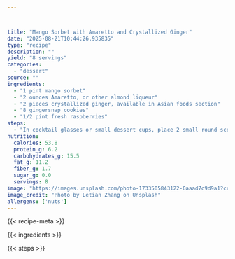 ```yaml
---



title: "Mango Sorbet with Amaretto and Crystallized Ginger"
date: "2025-08-21T10:44:26.935835"
type: "recipe"
description: ""
yield: "8 servings"
categories:
  - "dessert"
source: ""
ingredients:
  - "1 pint mango sorbet"
  - "2 ounces Amaretto, or other almond liqueur"
  - "2 pieces crystallized ginger, available in Asian foods section"
  - "8 gingersnap cookies"
  - "1/2 pint fresh raspberries"
steps:
  - "In cocktail glasses or small dessert cups, place 2 small round scoops of mango sorbet. Pour 1/2-ounce, 1/2 a shot, Amaretto over sorbet. Using a hand held small grater grate the crystallized ginger over the sorbet to garnish. If you do not have a small grater, use a small pairing knife to shave off small curls of the ginger pieces. Set 2 gingersnaps into the sorbet in each glass and scatter top of desserts with a scattering of fresh red raspberries."
nutrition:
  calories: 53.8
  protein_g: 6.2
  carbohydrates_g: 15.5
  fat_g: 11.2
  fiber_g: 1.7
  sugar_g: 0.0
  servings: 8
image: "https://images.unsplash.com/photo-1733505843122-0aaad7c9d9a1?crop=entropy&cs=tinysrgb&fit=max&fm=jpg&ixid=M3w3OTQ5MzV8MHwxfHNlYXJjaHwxfHxtYW5nbyUyMHNvcmJldCUyMHdpdGglMjBhbWFyZXR0byUyMGFuZCUyMGNyeXN0YWxsaXplZCUyMGdpbmdlciUyMGZvb2QlMjBkZXNzZXJ0fGVufDF8MHx8fDE3NTU3OTU5MDN8MA&ixlib=rb-4.1.0&q=80&w=1080"
image_credit: "Photo by Letian Zhang on Unsplash"
allergens: ['nuts']
---
```


{{< recipe-meta >}}

{{< ingredients >}}

{{< steps >}}
